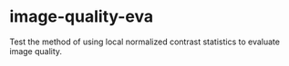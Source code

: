 # image-quality-eva
Test the method of using local normalized contrast statistics to evaluate image quality.
